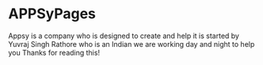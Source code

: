# APPSyPages
Appsy is a company who is designed to create and help it is started by Yuvraj Singh Rathore who is an Indian we are working day and night to help you Thanks for reading this!
